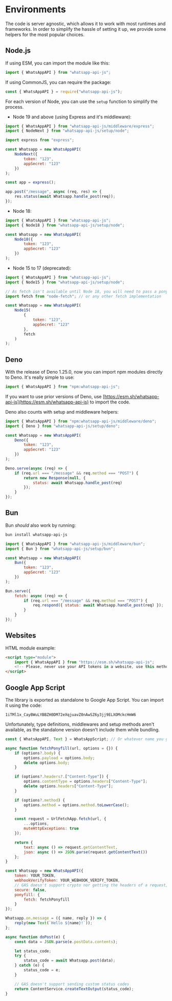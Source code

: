# Environments

The code is server agnostic, which allows it to work with most runtimes and
frameworks. In order to simplify the hassle of setting it up, we provide some
helpers for the most popular choices.

## Node.js

If using ESM, you can import the module like this:

```js
import { WhatsAppAPI } from "whatsapp-api-js";
```

If using CommonJS, you can require the package:

```js
const { WhatsAppAPI } = require("whatsapp-api-js");
```

For each version of Node, you can use the `setup` function to simplify the
process.

-   Node 19 and above (using Express and it's middleware):

```js
import { WhatsAppAPI } from "whatsapp-api-js/middleware/express";
import { NodeNext } from "whatsapp-api-js/setup/node";

import express from "express";

const Whatsapp = new WhatsAppAPI(
    NodeNext({
        token: "123",
        appSecret: "123"
    })
);

const app = express();

app.post("/message", async (req, res) => {
    res.status(await Whatsapp.handle_post(req));
});
```

-   Node 18:

```js
import { WhatsAppAPI } from "whatsapp-api-js";
import { Node18 } from "whatsapp-api-js/setup/node";

const Whatsapp = new WhatsAppAPI(
    Node18({
        token: "123",
        appSecret: "123"
    })
);
```

-   Node 15 to 17 (deprecated):

```js
import { WhatsAppAPI } from "whatsapp-api-js";
import { Node15 } from "whatsapp-api-js/setup/node";

// As fetch isn't available until Node 18, you will need to pass a ponyfill as a parameter
import fetch from "node-fetch"; // or any other fetch implementation

const Whatsapp = new WhatsAppAPI(
    Node15(
        {
            token: "123",
            appSecret: "123"
        },
        fetch
    )
);
```

## Deno

With the release of Deno 1.25.0, now you can import npm modules directly to
Deno. It's really simple to use:

```js
import { WhatsAppAPI } from "npm:whatsapp-api-js";
```

If you want to use prior versions of Deno, use
[https://esm.sh/whatsapp-api-js](https://esm.sh/whatsapp-api-js) to import the
code.

Deno also counts with setup and middleware helpers:

```js
import { WhatsAppAPI } from "npm:whatsapp-api-js/middleware/deno";
import { Deno } from "whatsapp-api-js/setup/deno";

const Whatsapp = new WhatsAppAPI(
    Deno({
        token: "123",
        appSecret: "123"
    })
);

Deno.serve(async (req) => {
    if (req.url === "/message" && req.method === "POST") {
        return new Response(null, {
            status: await Whatsapp.handle_post(req)
        });
    }
});
```

## Bun

Bun _should_ also work by running:

```sh
bun install whatsapp-api-js
```

```js
import { WhatsAppAPI } from "whatsapp-api-js/middleware/bun";
import { Bun } from "whatsapp-api-js/setup/bun";

const Whatsapp = new WhatsAppAPI(
    Bun({
        token: "123",
        appSecret: "123"
    })
);

Bun.serve({
    fetch: async (req) => {
        if (req.url === "/message" && req.method === "POST") {
            req.respond({ status: await Whatsapp.handle_post(req) });
        }
    }
});
```

## Websites

HTML module example:

```html
<script type="module">
    import { WhatsAppAPI } from "https://esm.sh/whatsapp-api-js";
    <!-- Please, never use your API tokens in a website, use this method wisely -->
</script>
```

## Google App Script

The library is exported as standalone to Google App Script. You can import it
using the code:

```
1iTMl1x_CayBWuLYBBZH0DM72eXqjuavZ0nAwSZ6y3jj9ELXOMckcHmW6
```

Unfortunately, type definitions, middlewares and setup methods aren't available,
as the standalone version doesn't include them while bundling.

```js
const { WhatsAppAPI, Text } = WhatsAppScript; // Or whatever name you gave to the library

async function fetchPonyfill(url, options = {}) {
    if (options?.body) {
        options.payload = options.body;
        delete options.body;
    }

    if (options?.headers?.["Content-Type"]) {
        options.contentType = options.headers["Content-Type"];
        delete options.headers["Content-Type"];
    }

    if (options?.method) {
        options.method = options.method.toLowerCase();
    }

    const request = UrlFetchApp.fetch(url, {
        ...options,
        muteHttpExceptions: true
    });

    return {
        text: async () => request.getContentText,
        json: async () => JSON.parse(request.getContentText())
    };
}

const Whatsapp = new WhatsAppAPI({
    token: YOUR_TOKEN,
    webhookVerifyToken: YOUR_WEBHOOK_VERIFY_TOKEN,
    // GAS doesn't support crypto nor getting the headers of a request, there's no way to verify payloads
    secure: false,
    ponyfill: {
        fetch: fetchPonyfill
    }
});

Whatsapp.on.message = ({ name, reply }) => {
    reply(new Text(`Hello ${name}!`));
};

async function doPost(e) {
    const data = JSON.parse(e.postData.contents);

    let status_code;
    try {
        status_code = await Whatsapp.post(data);
    } catch (e) {
        status_code = e;
    }

    // GAS doesn't support sending custom status codes
    return ContentService.createTextOutput(status_code);
}
```
